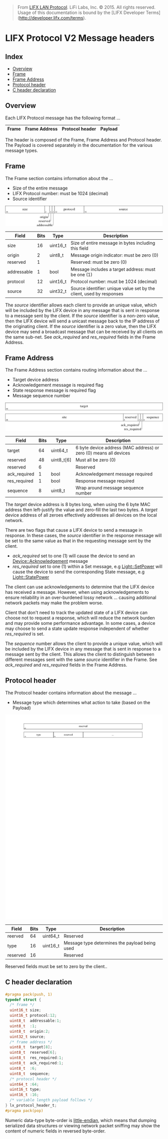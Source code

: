 > From [LIFX LAN Protocol](README.md). LiFi Labs, Inc. © 2015. All rights reserved. Usage of this documentation is bound by the [LIFX Developer  Terms] (http://developer.lifx.com/terms).

# LIFX Protocol V2 Message headers

## Index

* [Overview](#overview)
* [Frame](#frame)
* [Frame Address](#frame-address)
* [Protocol header](#protocol-header)
* [C header declaration](#c-header-declaration)

## Overview

Each LIFX Protocol message has the following format ...

| Frame | Frame Address | Protocol header | Payload |
|-------|---------------|-----------------|---------|

The header is composed of the Frame, Frame Address and Protocol header.
The Payload is covered separately in the documentation for the various
message types.

## Frame

The Frame section contains information about the ...

* Size of the entire message
* LIFX Protocol number: must be 1024 (decimal)
* Source identifier

![](header/frame.png)

| Field | Bits | Type | Description |
|-------|------|------|-------------|
| size | 16 | uint16_t | Size of entire message in bytes including this field |
| origin | 2 | uint8_t | Message origin indicator: must be zero (0) |
| reserved | 1 | | Reserved: must be zero (0) |
| addressable | 1 | bool | Message includes a target address: must be one (1) |
| protocol | 12 | uint16_t | Protocol number: must be 1024 (decimal) |
| source | 32 | uint32_t | Source identifier: unique value set by the client, used by responses |

The _source_ identifier allows each client to provide an unique value,
which will be included by the LIFX device in any message that is sent in
response to a message sent by the client.
If the _source_ identifier is a non-zero value, then the LIFX device will send
a unicast message back to the IP address of the originating client.
If the _source_ identifier is a zero value, then the LIFX device may send
a broadcast message that can be received by all clients on the same sub-net.
See _ack\_required_ and _res\_required_ fields in the Frame Address.

## Frame Address

The Frame Address section contains routing information about the ...

* Target device address
* Acknowledgement message is required flag
* State response message is required flag
* Message sequence number

![](header/frame_address.png)

| Field | Bits | Type | Description |
|-------|------|------|-------------|
| target | 64 | uint64_t | 6 byte device address (MAC address) or zero (0) means all devices |
| reserved | 48 | uint8_t[6] | Must all be zero (0) |
| reserved | 6 | | Reserved |
| ack_required | 1 | bool | Acknowledgement message required |
| res_required | 1 | bool | Response message required |
| sequence | 8 | uint8_t | Wrap around message sequence number |

The _target_ device address is 8 bytes long, when using the 6 byte MAC address
then left-justify the value and zero-fill the last two bytes.
A _target_ device address of all zeroes effectively addresses all devices
on the local network.

There are two flags that cause a LIFX device to send a message in response.
In these cases, the _source_ identifier in the response message will be set
to the same value as that in the requesting message sent by the client.

* _ack\_required_ set to one (1) will cause the device to send an
[Device::Acknowledgement](messages/device.md#acknowledgement---45) message
* _res\_required_ set to one (1) within a Set message,
e.g [Light::SetPower](messages/light.md#setpower---117)
will cause the device to send the corresponding State message,
e.g [Light::StatePower](messages/light.md#statepower---118)

The client can use acknowledgements to determine that the LIFX device
has received a message.  However, when using acknowledgements to ensure
reliability in an over-burdened lossy network ... causing additional
network packets may make the problem worse.

Client that don't need to track the updated state of a LIFX device can
choose not to request a response, which will reduce the network burden
and may provide some performance advantage.  In some cases, a device
may choose to send a state update response independent of whether
_res\_required_ is set.

The _sequence_ number allows the client to provide a unique value,
which will be included by the LIFX device in any message that is sent in
response to a message sent by the client.
This allows the client to distinguish between different messages sent with
the same _source_ identifier in the Frame.
See _ack\_required_ and _res\_required_ fields in the Frame Address.

## Protocol header

The Protocol header contains information about the message ...

* Message type which determines what action to take (based on the Payload)

![](header/protocol.png)

| Field | Bits | Type | Description |
|-------|------|------|-------------|
| reerved | 64 | uint64_t | Reserved |
| type | 16 | uint16_t | Message type determines the payload being used |
| reserved | 16 | | Reserved |

Reserved fields must be set to zero by the client..

## C header declaration

```c
#pragma pack(push, 1)
typedef struct {
  /* frame */
  uint16_t size;
  uint16_t protocol:12;
  uint8_t  addressable:1;
  uint8_t  :1;
  uint8_t  origin:2;
  uint32_t source;
  /* frame address */
  uint8_t  target[8];
  uint8_t  reserved[6];
  uint8_t  res_required:1;
  uint8_t  ack_required:1;
  uint8_t  :6;
  uint8_t  sequence;
  /* protocol header */
  uint64_t :64;
  uint16_t type;
  uint16_t :16;
  /* variable length payload follows */
} lx_protocol_header_t;
#pragma pack(pop)
```

Numeric data-type byte-order is
[little-endian](http://en.wikipedia.org/wiki/Endianness#Little-endian),
which means that dumping serialized data structures or viewing network
packet sniffing may show the content of numeric fields in reversed
byte-order.
